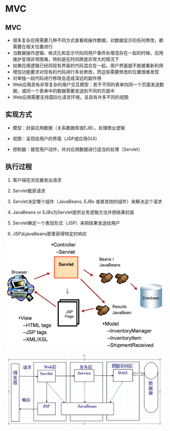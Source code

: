 # MVC

## MVC

- 很多复杂应用需要几种不同方式查看和操作数据，对数据显示的任何修改，都需要在相关位置进行
- 当数据操作逻辑、格式化和显示代码同用户事件处理混杂在一起的时候，应用维护变得非常困难，特别是在时间跨度非常大的情况下
- 如果应用逻辑已经同现有界面的代码混合在一起，用户界面就不能被重新利用
- 增加功能要求对现有的代码进行多处修改，而这些需要修改的位置很难发现
- 对单独一段代码进行修改会造成深远的副作用
- Web应用具有非常复杂的用户交互模型：若干不同的表单向同一个页面发送数据，或同一个表单中的数据需要发送到不同的页面中
- Web应用需要支持国际化语言环境，且具有许多不同的视图

## 实现方式

- 模型：封装应用数据（关系数据库或EJB），处理商业逻辑


- 视图：呈现给用户的界面（JSP或应用GUI）


- 控制器：接受用户动作，并对应用数据进行适当的处理（Servlet）

## 执行过程

1. 客户端在浏览器发出请求

2. Servlet截获请求

3. Servlet决定哪个组件（JavaBeans, EJBs 或者其他的组件）来解决这个请求

4. JavaBeans or EJBs为Servlet提供业务逻辑方法并把结果封装

5. Servlet确定一个表现形式（JSP）来把结果发送给用户

6. JSP从javaBeans那里获得特定的响应

![](img/4_1.png)

![](img/4_2.png)